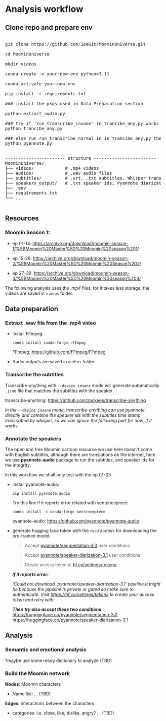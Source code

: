 # Analysis workflow

## Clone repo and prepare env

<pre lang="md"> 
git clone https://github.com/1eeGit/MoominUniverse.git

cd MoominUniverse

mkdir videos  

conda create -n your-new-env python=3.11

conda activate your-new-env

pip install -r requirements.txt

### install the pkgs used in Data Preparation section

python extract_audio.py

### try if 'run_transcribe_insane' in trancibe_any.py works first
python trancibe_any.py    

### else run run_transcribe_normal in in trancibe_any.py then next line
python pyannote.py        


----------------------- structure ------------------------
MoominUniverse/
├── videos/            # .mp4 videos
├── audios/            # .wav audio files
├── subtitles/         # .srt, .txt subtitles, Whisper transcription output
├── speakers_output/   # .txt speaker ids, Pyannote diarization output
├── .env      
├── requirements.txt     
└── ...

</pre>

## Resources

### Moomin Season 1:

- ep 01-14: https://archive.org/download/moomin-season-1/%5BMoomin%20Master%5D%20Moomin%20season%201/

- ep 15-26: https://archive.org/download/moomin-season-2/%5BMoomin%20Master%5D%20Moomin%20Season%202/

- ep 27-39: https://archive.org/download/moomin-season-3/%5BMoomin%20Master%5D%20Moomin%20season%203/

The following analysis uses the *.mp4* files, for it takes less storage, the videos are saved in `videos` folder.


##  Data preparation


### Extraxt .wav file from the .mp4 video

- Install FFmpeg: 

    `conda install conda-forge::ffmpeg`

    FFmpeg: https://github.com/FFmpeg/FFmpeg

- Audio outputs are saved in `audios` folder.

### Transcribe the subtitles

Transcribe-anything with `--device insane` mode will generate automatically `.json` file that matches the subtitles with the speaker.

transcribe-anything: https://github.com/zackees/transcribe-anything

*In the `--device insane` mode, transcribe-anything can use pyannote directly and combine the speaker ids with the subtitles time stamp transcribed by whisper, so we can ignore the following part for now, if it works.* 

### Annotate the speakers

The open and free Moomin cartoon resource we use here doesn't come with English subtitles, although there are translations on the internet, here we use **pyannote-audio** package to run the subtitles, and speaker ids for the integrity.

In this workflow we shall only test with the ep 01-03.

- Install pyannote-audio:

    `pip install pyannote.audio`

    Try this line if it reports error related with sentencepiece:

    `conda install -c conda-forge sentencepiece`

    pyannote-audio: https://github.com/pyannote/pyannote-audio

- generate hugging face token with the `read` access for downloading the pre-trained model.
    
    > Accept [pyannote/segmentation-3.0](https://hf.co/pyannote/segmentation-3.0) user conditions

    > Accept [pyannote/speaker-diarization-3.1](https://hf.co/pyannote/speaker-diarization-3.1) user conditions

    > Create access token at [hf.co/settings/tokens](https://huggingface.co/settings/tokens).

    ***If it reports error:*** 

    *'Could not download 'pyannote/speaker-diarization-3.1' pipeline.It might be because the pipeline is private or gated so make sure to authenticate. Visit https://hf.co/settings/tokens to create your access token and retry with:*

    ***Then try also accept these two conditions***
    https://huggingface.co/pyannote/segmentation-3.0
    https://huggingface.co/pyannote/speaker-diarization-3.1

   

## Analysis 

### Semantic and emotional analysis

?maybe use some ready dictionary to analyze (TBD)

### Build the Moomin network

**Nodes**: Moomin characters
- Name list: ... (TBD)

**Edges**: interactions between the characters 
- categories: i.e. close, like, dislike, angry? ... (TBD)
